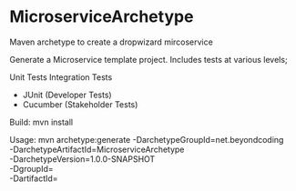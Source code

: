 # MicroserviceArchetype
Maven archetype to create a dropwizard mircoservice

Generate a Microservice template project. Includes tests at various levels;

Unit Tests
Integration Tests
 - JUnit (Developer Tests)
 - Cucumber (Stakeholder Tests)

Build:
mvn install

Usage:
mvn archetype:generate -DarchetypeGroupId=net.beyondcoding \
-DarchetypeArtifactId=MicroserviceArchetype \
-DarchetypeVersion=1.0.0-SNAPSHOT \
-DgroupId=<groupId> \
-DartifactId=<projectName>
